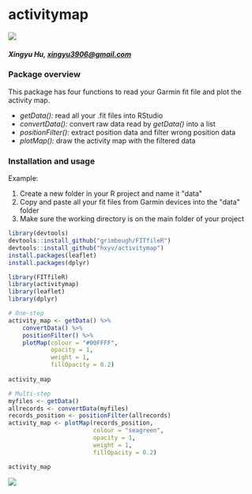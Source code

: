 # activitymap

[![](https://img.shields.io/badge/dev%20version-0.0.2-seagreen.svg)](https://github.com/hxyv/activitymap)

#### *Xingyu Hu, <xingyu3906@gmail.com>*

### Package overview
This package has four functions to read your Garmin fit file and plot the activity map.
- *getData():* read all your .fit files into RStudio
- *convertData():* convert raw data read by *getData()* into a list
- *positionFilter():* extract position data and filter wrong position data
- *plotMap():* draw the activity map with the filtered data

### Installation and usage
Example:
1. Create a new folder in your R project and name it "data"
2. Copy and paste all your fit files from Garmin devices into the "data" folder
3. Make sure the working directory is on the main folder of your project

```r
library(devtools)
devtools::install_github("grimbough/FITfileR")
devtools::install_github("hxyv/activitymap")
install.packages(leaflet)
install.packages(dplyr)

library(FITfileR)
library(activitymap)
library(leaflet)
library(dplyr)

# One-step
activity_map <- getData() %>%
    convertData() %>%
    positionFilter() %>%
    plotMap(colour = "#00FFFF",
            opacity = 1,
            weight = 1,
            fillOpacity = 0.2)
            
activity_map

# Multi-step
myfiles <- getData()
allrecords <- convertData(myfiles)
records_position <- positionFilter(allrecords)
activity_map <- plotMap(records_position,
                        colour = "seagreen",
                        opacity = 1,
                        weight = 1,
                        fillOpacity = 0.2)

activity_map
```

![](README.png)<!-- -->
